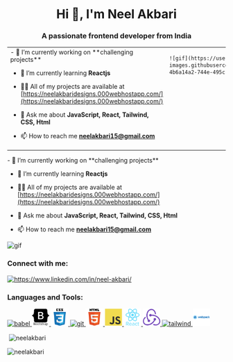 <h1 align="center">Hi 👋, I'm Neel Akbari</h1>
<h3 align="center">A passionate frontend developer from India</h3>
<table>
  <tr>
    <td valign="top">- 🔭 I’m currently working on **challenging projects**

- 🌱 I’m currently learning **Reactjs**

- 👨‍💻 All of my projects are available at [https://neelakbaridesigns.000webhostapp.com/](https://neelakbaridesigns.000webhostapp.com/)

- 💬 Ask me about **JavaScript, React, Tailwind, CSS, Html**

- 📫 How to reach me **neelakbari15@gmail.com**</td>
    <td valign="top">
      
      
      ![gif](https://user-images.githubusercontent.com/112858087/235430379-4b6a14a2-744e-495c-a8ee-a1b784c29581.gif)

    </td>
  </tr>
</table>
<div display="flex">
<div>
- 🔭 I’m currently working on **challenging projects**

- 🌱 I’m currently learning **Reactjs**

- 👨‍💻 All of my projects are available at [https://neelakbaridesigns.000webhostapp.com/](https://neelakbaridesigns.000webhostapp.com/)

- 💬 Ask me about **JavaScript, React, Tailwind, CSS, Html**

- 📫 How to reach me **neelakbari15@gmail.com**
</div>
 
![gif](https://user-images.githubusercontent.com/112858087/235429838-af369d24-1164-4b5a-9b8b-86ee4d9c6e41.gif)

</div>
<h3 align="left">Connect with me:</h3>
<p align="left">
<a href="https://linkedin.com/in/https://www.linkedin.com/in/neel-akbari/" target="blank"><img align="center" src="https://raw.githubusercontent.com/rahuldkjain/github-profile-readme-generator/master/src/images/icons/Social/linked-in-alt.svg" alt="https://www.linkedin.com/in/neel-akbari/" height="30" width="40" /></a>
</p>

<h3 align="left">Languages and Tools:</h3>
<p align="left"> <a href="https://babeljs.io/" target="_blank" rel="noreferrer"> <img src="https://www.vectorlogo.zone/logos/babeljs/babeljs-icon.svg" alt="babel" width="40" height="40"/> </a> <a href="https://getbootstrap.com" target="_blank" rel="noreferrer"> <img src="https://raw.githubusercontent.com/devicons/devicon/master/icons/bootstrap/bootstrap-plain-wordmark.svg" alt="bootstrap" width="40" height="40"/> </a> <a href="https://www.w3schools.com/css/" target="_blank" rel="noreferrer"> <img src="https://raw.githubusercontent.com/devicons/devicon/master/icons/css3/css3-original-wordmark.svg" alt="css3" width="40" height="40"/> </a> <a href="https://git-scm.com/" target="_blank" rel="noreferrer"> <img src="https://www.vectorlogo.zone/logos/git-scm/git-scm-icon.svg" alt="git" width="40" height="40"/> </a> <a href="https://www.w3.org/html/" target="_blank" rel="noreferrer"> <img src="https://raw.githubusercontent.com/devicons/devicon/master/icons/html5/html5-original-wordmark.svg" alt="html5" width="40" height="40"/> </a> <a href="https://developer.mozilla.org/en-US/docs/Web/JavaScript" target="_blank" rel="noreferrer"> <img src="https://raw.githubusercontent.com/devicons/devicon/master/icons/javascript/javascript-original.svg" alt="javascript" width="40" height="40"/> </a> <a href="https://reactjs.org/" target="_blank" rel="noreferrer"> <img src="https://raw.githubusercontent.com/devicons/devicon/master/icons/react/react-original-wordmark.svg" alt="react" width="40" height="40"/> </a> <a href="https://redux.js.org" target="_blank" rel="noreferrer"> <img src="https://raw.githubusercontent.com/devicons/devicon/master/icons/redux/redux-original.svg" alt="redux" width="40" height="40"/> </a> <a href="https://tailwindcss.com/" target="_blank" rel="noreferrer"> <img src="https://www.vectorlogo.zone/logos/tailwindcss/tailwindcss-icon.svg" alt="tailwind" width="40" height="40"/> </a> <a href="https://webpack.js.org" target="_blank" rel="noreferrer"> <img src="https://raw.githubusercontent.com/devicons/devicon/d00d0969292a6569d45b06d3f350f463a0107b0d/icons/webpack/webpack-original-wordmark.svg" alt="webpack" width="40" height="40"/> </a> </p>

<p>&nbsp;<img align="center" src="https://github-readme-stats.vercel.app/api?username=neelakbari&show_icons=true&locale=en" alt="neelakbari" /></p>

<p><img align="center" src="https://github-readme-streak-stats.herokuapp.com/?user=neelakbari&" alt="neelakbari" /></p>
